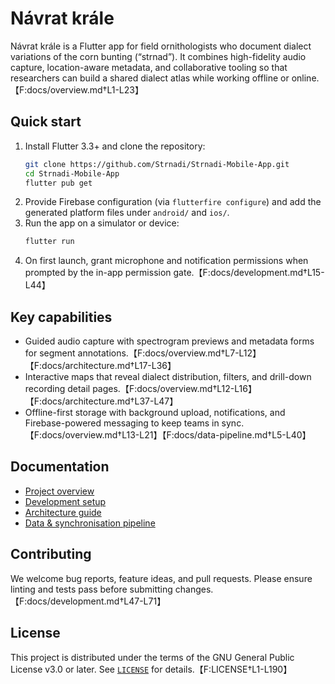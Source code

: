 # Návrat krále

Návrat krále is a Flutter app for field ornithologists who document dialect variations of the corn bunting (“strnad”). It combines high-fidelity audio capture, location-aware metadata, and collaborative tooling so that researchers can build a shared dialect atlas while working offline or online.【F:docs/overview.md†L1-L23】

## Quick start
1. Install Flutter 3.3+ and clone the repository:
   ```bash
   git clone https://github.com/Strnadi/Strnadi-Mobile-App.git
   cd Strnadi-Mobile-App
   flutter pub get
   ```
2. Provide Firebase configuration (via `flutterfire configure`) and add the generated platform files under `android/` and `ios/`.
3. Run the app on a simulator or device:
   ```bash
   flutter run
   ```
4. On first launch, grant microphone and notification permissions when prompted by the in-app permission gate.【F:docs/development.md†L15-L44】

## Key capabilities
- Guided audio capture with spectrogram previews and metadata forms for segment annotations.【F:docs/overview.md†L7-L12】【F:docs/architecture.md†L17-L36】
- Interactive maps that reveal dialect distribution, filters, and drill-down recording detail pages.【F:docs/overview.md†L12-L16】【F:docs/architecture.md†L37-L47】
- Offline-first storage with background upload, notifications, and Firebase-powered messaging to keep teams in sync.【F:docs/overview.md†L13-L21】【F:docs/data-pipeline.md†L5-L40】

## Documentation
- [Project overview](docs/overview.md)
- [Development setup](docs/development.md)
- [Architecture guide](docs/architecture.md)
- [Data & synchronisation pipeline](docs/data-pipeline.md)

## Contributing
We welcome bug reports, feature ideas, and pull requests. Please ensure linting and tests pass before submitting changes.【F:docs/development.md†L47-L71】

## License
This project is distributed under the terms of the GNU General Public License v3.0 or later. See [`LICENSE`](LICENSE) for details.【F:LICENSE†L1-L190】
